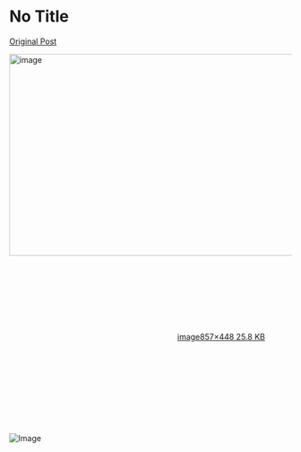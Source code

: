 # No Title

[Original Post](https://discourse.onlinedegree.iitm.ac.in/t/161120/107)

<p><div class="lightbox-wrapper"><a class="lightbox" href="https://europe1.discourse-cdn.com/flex013/uploads/iitm/original/3X/f/c/fc7fc0e740f20529893d590ba863d7df9b943ac0.png" data-download-href="/uploads/short-url/A1I23IFTO0e9CDtcwYljSvQPQFW.png?dl=1" title="image" rel="noopener nofollow ugc"><img src="https://europe1.discourse-cdn.com/flex013/uploads/iitm/original/3X/f/c/fc7fc0e740f20529893d590ba863d7df9b943ac0.png" alt="image" data-base62-sha1="A1I23IFTO0e9CDtcwYljSvQPQFW" width="690" height="360" data-dominant-color="303030"><div class="meta"><svg class="fa d-icon d-icon-far-image svg-icon" aria-hidden="true"><use href="#far-image"></use></svg><span class="filename">image</span><span class="informations">857×448 25.8 KB</span><svg class="fa d-icon d-icon-discourse-expand svg-icon" aria-hidden="true"><use href="#discourse-expand"></use></svg></div></a></div></p>

![Image](https://europe1.discourse-cdn.com/flex013/uploads/iitm/original/3X/f/c/fc7fc0e740f20529893d590ba863d7df9b943ac0.png)